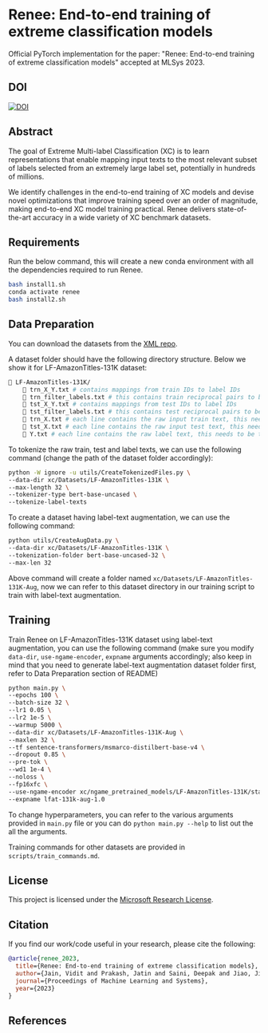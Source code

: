# Renee: End-to-end training of extreme classification models

Official PyTorch implementation for the paper: "Renee: End-to-end training of extreme classification models" accepted at MLSys 2023.


## DOI
[![DOI](https://zenodo.org/badge/605004299.svg)](https://zenodo.org/badge/latestdoi/605004299)

## Abstract

The goal of Extreme Multi-label Classification (XC) is to learn representations that enable mapping input texts to the most relevant subset of labels selected from an extremely large label set, potentially in hundreds of millions.

We identify challenges in the end-to-end training of XC models and devise novel optimizations that improve training speed over an order of magnitude, making end-to-end XC model training practical. Renee delivers state-of-the-art accuracy in a wide variety of XC benchmark datasets.

## Requirements

Run the below command, this will create a new conda environment with all the dependencies required to run Renee.

```bash
bash install1.sh
conda activate renee
bash install2.sh
```

## Data Preparation
You can download the datasets from the [XML repo](http://manikvarma.org/downloads/XC/XMLRepository.html).

A dataset folder should have the following directory structure. Below we show it for LF-AmazonTitles-131K dataset:

```bash
📁 LF-AmazonTitles-131K/
    📄 trn_X_Y.txt # contains mappings from train IDs to label IDs
    📄 trn_filter_labels.txt # this contains train reciprocal pairs to be ignored in evaluation
    📄 tst_X_Y.txt # contains mappings from test IDs to label IDs
    📄 tst_filter_labels.txt # this contains test reciprocal pairs to be ignored in evaluation
    📄 trn_X.txt # each line contains the raw input train text, this needs to be tokenized
    📄 tst_X.txt # each line contains the raw input test text, this needs to be tokenized
    📄 Y.txt # each line contains the raw label text, this needs to be tokenized
```

To tokenize the raw train, test and label texts, we can use the following command (change the path of the dataset folder accordingly):
```bash
python -W ignore -u utils/CreateTokenizedFiles.py \
--data-dir xc/Datasets/LF-AmazonTitles-131K \
--max-length 32 \
--tokenizer-type bert-base-uncased \
--tokenize-label-texts
```

To create a dataset having label-text augmentation, we can use the following command:
```bash
python utils/CreateAugData.py \
--data-dir xc/Datasets/LF-AmazonTitles-131K \
--tokenization-folder bert-base-uncased-32 \
--max-len 32
```

Above command will create a folder named `xc/Datasets/LF-AmazonTitles-131K-Aug`, now we can refer to this dataset directory in our training script to train with label-text augmentation.

## Training

Train Renee on LF-AmazonTitles-131K dataset using label-text augmentation, you can use the following command (make sure you modify `data-dir`, `use-ngame-encoder`, `expname` arguments accordingly; also keep in mind that you need to generate label-text augmentation dataset folder first, refer to Data Preparation section of README)
```bash
python main.py \
--epochs 100 \
--batch-size 32 \
--lr1 0.05 \
--lr2 1e-5 \
--warmup 5000 \
--data-dir xc/Datasets/LF-AmazonTitles-131K-Aug \
--maxlen 32 \
--tf sentence-transformers/msmarco-distilbert-base-v4 \
--dropout 0.85 \
--pre-tok \
--wd1 1e-4 \
--noloss \
--fp16xfc \
--use-ngame-encoder xc/ngame_pretrained_models/LF-AmazonTitles-131K/state_dict.pt \
--expname lfat-131k-aug-1.0
```
To change hyperparameters, you can refer to the various arguments provided in `main.py` file or you can do `python main.py --help` to list out the all the arguments.

Training commands for other datasets are provided in `scripts/train_commands.md`.

## License

This project is licensed under the [Microsoft Research License](https://github.com/microsoft/renee/blob/main/License.docx).


## Citation

If you find our work/code useful in your research, please cite the following:

```bibtex
@article{renee_2023,
  title={Renee: End-to-end training of extreme classification models},
  author={Jain, Vidit and Prakash, Jatin and Saini, Deepak and Jiao, Jian and Ramjee, Ramachandran and Varma, Manik},
  journal={Proceedings of Machine Learning and Systems},
  year={2023}
}
```

## References
